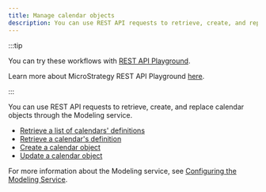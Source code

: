 ```yaml
---
title: Manage calendar objects
description: You can use REST API requests to retrieve, create, and replace calendar objects through the Modeling service.
---
```


<Available since="2021 Update 7" />

:::tip

You can try these workflows with [REST API Playground](https://www.postman.com/microstrategysdk/workspace/microstrategy-rest-api/folder/16131298-b40233c5-3269-43b2-bc9e-e44f6ad8d432?ctx=documentation).

Learn more about MicroStrategy REST API Playground [here](/docs/getting-started/playground.md).

:::

You can use REST API requests to retrieve, create, and replace calendar objects through the Modeling service.

- [Retrieve a list of calendars' definitions](retrieve-a-list-of-calendars-definitions.md)
- [Retrieve a calendar's definition](retrieve-a-calendar-definition.md)
- [Create a calendar object](create-a-calendar-object.md)
- [Update a calendar object](update-a-calendar-object.md)

For more information about the Modeling service, see [Configuring the Modeling Service](https://www2.microstrategy.com/producthelp/2021/InstallConfig/en-us/Content/modeling_service.htm).
